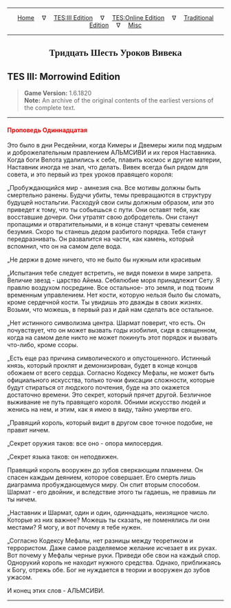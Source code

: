 
---

<!-- Jekyll Page Links -->

<center>
<a href="../../../../index.html">Home</a>
&emsp;&nabla;&emsp;
<a href="../../../index-tes3.html">TES:III Edition</a>
&emsp;&nabla;&emsp;
<a href="../../../index-teso.html">TES:Online Edition</a>
&emsp;&nabla;&emsp;
<a href="../../../index-traditional.html">Traditional Edition</a>
&emsp;&nabla;&emsp;
<a href="../../../index-misc.html">Misc</a>
</center>

<!-- Markdown Body Below: -->

---

<center>
<h2><span style="font-family:Georgia">Тридцать Шесть Уроков Вивека</span></h2>
</center>

## TES III: Morrowind Edition

> __Game Version:__ 1.6.1820\
> __Note:__ An archive of the original contents of the earliest versions of the complete text.

---

#### <span style="color:red">Проповедь Одиннадцатая</span>

Это было в дни Ресдейнии, когда Кимеры и Двемеры жили под мудрым и доброжелательным правлением АЛЬМСИВИ и их героя Наставника. Когда боги Велота удалились к себе, плавить космос и другие материи, Наставник иногда не знал, что делать. Вивек всегда был рядом для совета, и это первый из трех уроков правящего короля:

„Пробуждающийся мир - амнезия сна. Все мотивы должны быть смертельно ранены. Будучи убиты, темы превращаются в структуру будущей ностальгии. Расходуй свои силы должным образом, или это приведет к тому, что ты собьешься с пути. Они оставят тебя, как восставшие дочери. Они утратят свою добродетель. Они станут пропащими и отвратительными, и в конце станут чреваты семенем безумия. Скоро ты станешь дедом разбитого порядка. Тебя станут передразнивать. Он развалится на части, как камень, который вспомнил, что он на самом деле вода.

„Не держи в доме ничего, что не было бы нужным или красивым

„Испытания тебе следует встретить, не видя помехи в мире запрета. Величие звезд - царство Айема. Себялюбие моря принадлежит Сету. Я правлю воздухом посредине. Все остальное- это земля, и под твоим временным управлением. Нет кости, которую нельзя было бы сломать, кроме сердечной кости. Ты увидишь это дважды в своих жизнях. Возьми, что можешь, в первый раз и дай нам сделать все остальное.

„Нет истинного символизма центра. Шармат поверит, что есть. Он почувствует, что он может вызвать годы изобилия, сидя в священном, когда на самом деле никто не может покинуть этот порядок и вызвать что-либо, кроме ссоры.

„Есть еще раз причина символического и опустошенного. Истинный князь, который проклят и демонизирован, будет в конце концов обожаем от всего сердца. Согласно Кодексу Мефалы, не может быть официального искусства, только точки фиксации сложности, которые будут стираться от людского почтения, буде на это окажется достаточно времени. Это секрет, который прячет другой. Безличное выживание не путь правящего короля. Обними искусство людей и женись на нем, и этим, как я имею в виду, тайно умертви его.

„Правящий король, который видит в другом свое точное подобие, не правит ничем.

„Секрет оружия таков: все оно - опора милосердия.

„Секрет языка таков: он неподвижен.

Правящий король вооружен до зубов сверкающим пламенем. Он спасен каждым деянием, которое совершает. Его смерть лишь диаграмма пробуждающемуся миру. Он спит вторым способом. Шармат - его двойник, и вследствие этого ты гадаешь, не правишь ли ты ничем.

„Наставник и Шармат, один и один, одиннадцать, неизящное число. Которые из них важнее? Можешь ты сказать, не поменялись ли они местами? Я могу, и вот почему я тебе нужен.

„Согласно Кодексу Мефалы, нет разницы между теоретиком и террористом. Даже самое разделяемое желание исчезает в их руках. Вот почему у Мефалы черные руки. Приведи обе свои на каждый спор. Однорукий король не находит нужного средства. Однако, приближаясь к Богу, отрежь обе. Бог не нуждается в теории и вооружен до зубов ужасом.

И конец этих слов - АЛЬМСИВИ.

---
